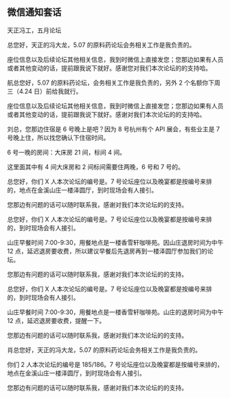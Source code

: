 ## 微信通知套话

天正冯工，五月论坛

总您好，天正的冯大龙，5.07 的原料药论坛会务相关工作是我负责的。

座位信息以及后续论坛其他相关信息，我到时微信上直接发您；您那边如果有人员或者其他变动的话，提前跟我说下就好。感谢您对我们本次论坛的的支持哈。

航总您好，5.07 的原料药论坛，会务相关工作是我负责的，另外 2 个名额你下周三（4.24 日）前给我就行。

座位信息以及后续论坛其他相关信息，我到时微信上直接发您；您那边如果有人员或者其他变动的话，提前跟我说下就好。感谢对我们本次论坛的的支持哈。

刘总，您那边住宿是 6 号晚上是吧？因为 8 号杭州有个 API 展会，有些业主是 7 号晚上住，所以找您确认下住宿时间。

6 号一晚的房间：大床房 21 间，标间 4 间。

这里面其中有 4 间大床房和 2 间标间需要住两晚，6 号和 7 号的。

总您好，你们 X 人本次论坛的编号是。7 号论坛座位以及晚宴都是按编号来排的，地点在金溪山庄一楼泽圆厅，到时现场会有人接引。

您那边有问题的话可以随时联系我，感谢对我们本次论坛的的支持。


总您好，你们 X 人本次论坛的编号是。7 号论坛座位以及晚宴都是按编号来排的，到时现场会有人接引。

山庄早餐时间 7:00-9:30，用餐地点是一楼香雪轩咖啡苑。因山庄退房时间为中午 12 点，延迟退房要收费，所以建议早餐后先退房再到一楼泽圆厅参加我们的论坛。

您那边有问题的话可以随时联系我，感谢对我们本次论坛的的支持。

总您好，你们 X 人本次论坛的编号是。7 号论坛座位以及晚宴都是按编号来排的，到时现场会有人接引。

山庄早餐时间 7:00-9:30，用餐地点是一楼香雪轩咖啡苑。山庄的退房时间为中午 12 点，延迟退房要收费，提醒一下。

您那边有问题的话可以随时联系我，感谢对我们本次论坛的的支持。

肖总您好，天正的冯大龙，5.07 的原料药论坛会务相关工作是我负责的。

你们 2 人本次论坛的编号是 185/186。7 号论坛座位以及晚宴都是按编号来排的，地点在金溪山庄一楼泽圆厅，到时现场会有人接引。

您那边有问题的话可以随时联系我，感谢对我们本次论坛的的支持。



